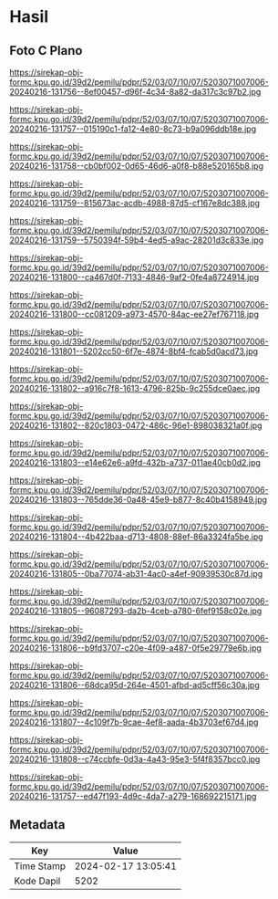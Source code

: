 # Hasil

## Foto C Plano

https://sirekap-obj-formc.kpu.go.id/39d2/pemilu/pdpr/52/03/07/10/07/5203071007006-20240216-131756--8ef00457-d96f-4c34-8a82-da317c3c97b2.jpg

https://sirekap-obj-formc.kpu.go.id/39d2/pemilu/pdpr/52/03/07/10/07/5203071007006-20240216-131757--015190c1-fa12-4e80-8c73-b9a096ddb18e.jpg

https://sirekap-obj-formc.kpu.go.id/39d2/pemilu/pdpr/52/03/07/10/07/5203071007006-20240216-131758--cb0bf002-0d65-46d6-a0f8-b88e520165b8.jpg

https://sirekap-obj-formc.kpu.go.id/39d2/pemilu/pdpr/52/03/07/10/07/5203071007006-20240216-131759--815673ac-acdb-4988-87d5-cf167e8dc388.jpg

https://sirekap-obj-formc.kpu.go.id/39d2/pemilu/pdpr/52/03/07/10/07/5203071007006-20240216-131759--5750394f-59b4-4ed5-a9ac-28201d3c833e.jpg

https://sirekap-obj-formc.kpu.go.id/39d2/pemilu/pdpr/52/03/07/10/07/5203071007006-20240216-131800--ca467d0f-7133-4846-9af2-0fe4a8724914.jpg

https://sirekap-obj-formc.kpu.go.id/39d2/pemilu/pdpr/52/03/07/10/07/5203071007006-20240216-131800--cc081209-a973-4570-84ac-ee27ef767118.jpg

https://sirekap-obj-formc.kpu.go.id/39d2/pemilu/pdpr/52/03/07/10/07/5203071007006-20240216-131801--5202cc50-6f7e-4874-8bf4-fcab5d0acd73.jpg

https://sirekap-obj-formc.kpu.go.id/39d2/pemilu/pdpr/52/03/07/10/07/5203071007006-20240216-131802--a916c7f8-1613-4796-825b-9c255dce0aec.jpg

https://sirekap-obj-formc.kpu.go.id/39d2/pemilu/pdpr/52/03/07/10/07/5203071007006-20240216-131802--820c1803-0472-486c-96e1-898038321a0f.jpg

https://sirekap-obj-formc.kpu.go.id/39d2/pemilu/pdpr/52/03/07/10/07/5203071007006-20240216-131803--e14e62e6-a9fd-432b-a737-011ae40cb0d2.jpg

https://sirekap-obj-formc.kpu.go.id/39d2/pemilu/pdpr/52/03/07/10/07/5203071007006-20240216-131803--765dde36-0a48-45e9-b877-8c40b4158949.jpg

https://sirekap-obj-formc.kpu.go.id/39d2/pemilu/pdpr/52/03/07/10/07/5203071007006-20240216-131804--4b422baa-d713-4808-88ef-86a3324fa5be.jpg

https://sirekap-obj-formc.kpu.go.id/39d2/pemilu/pdpr/52/03/07/10/07/5203071007006-20240216-131805--0ba77074-ab31-4ac0-a4ef-90939530c87d.jpg

https://sirekap-obj-formc.kpu.go.id/39d2/pemilu/pdpr/52/03/07/10/07/5203071007006-20240216-131805--96087293-da2b-4ceb-a780-6fef9158c02e.jpg

https://sirekap-obj-formc.kpu.go.id/39d2/pemilu/pdpr/52/03/07/10/07/5203071007006-20240216-131806--b9fd3707-c20e-4f09-a487-0f5e29779e6b.jpg

https://sirekap-obj-formc.kpu.go.id/39d2/pemilu/pdpr/52/03/07/10/07/5203071007006-20240216-131806--68dca95d-264e-4501-afbd-ad5cff56c30a.jpg

https://sirekap-obj-formc.kpu.go.id/39d2/pemilu/pdpr/52/03/07/10/07/5203071007006-20240216-131807--4c109f7b-9cae-4ef8-aada-4b3703ef67d4.jpg

https://sirekap-obj-formc.kpu.go.id/39d2/pemilu/pdpr/52/03/07/10/07/5203071007006-20240216-131808--c74ccbfe-0d3a-4a43-95e3-5f4f8357bcc0.jpg

https://sirekap-obj-formc.kpu.go.id/39d2/pemilu/pdpr/52/03/07/10/07/5203071007006-20240216-131757--ed47f193-4d9c-4da7-a279-168692215171.jpg


## Metadata

| Key        | Value               |
| ---------- | ------------------- |
| Time Stamp | 2024-02-17 13:05:41 |
| Kode Dapil | 5202                |



